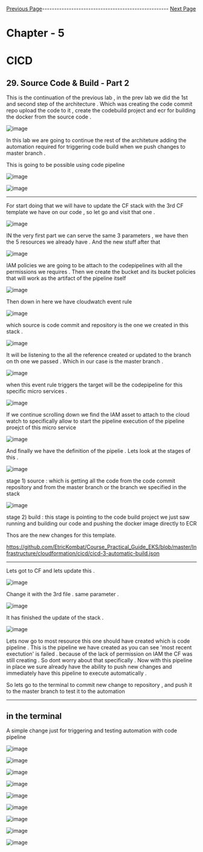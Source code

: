


[Previous Page](https://github.com/EtricKombat/Course_Practical_Guide_EKS/blob/master/_docs/ch5/source_code_&_build_part_1.md)---------------------------------------------------- [Next Page](https://github.com/EtricKombat/Course_Practical_Guide_EKS/blob/master/_docs/ch5/automatic_build_%26_deployment.md)



# Chapter - 5
# CICD

## 29. Source Code & Build - Part 2


This is the continuation of the previous lab , in the prev lab we did the 1st and second step of the architecture . 
Which was creating the code commit repo upload the code to it , create the codebuild project and ecr for building the docker from the source code . 




![image](https://user-images.githubusercontent.com/33585301/119656761-adef5c80-be48-11eb-810a-c3c355c11326.png)

In this lab we are going to continue the rest of the architeture adding the automation required for triggering code build when we push changes to master branch . 

This is going to be possible using code pipeline 


![image](https://user-images.githubusercontent.com/33585301/119765482-f94d4d80-bed0-11eb-987c-4baa5afe91bf.png)




![image](https://user-images.githubusercontent.com/33585301/119765901-ac1dab80-bed1-11eb-88b4-003e30bd49ca.png)

_______________________________

For start doing that we will have to update the CF stack with the 3rd CF template we have on our code , so let go and visit that one .

![image](https://user-images.githubusercontent.com/33585301/119765929-bcce2180-bed1-11eb-959e-8baf1bf513f3.png)


IN the very first part we can serve the same 3 parameters , we have then the 5 resources we already have . And the new stuff after that 

![image](https://user-images.githubusercontent.com/33585301/120753015-31cfd580-c528-11eb-88e8-141f61e25a97.png)

IAM policies we are going to be attach to the codepipelines with all the permissions  we requires . Then we create the bucket and its bucket policies that will work as the artifact of the pipeline itself 

![image](https://user-images.githubusercontent.com/33585301/120753091-457b3c00-c528-11eb-9efd-0068b6c60271.png)


Then down in here we have cloudwatch event rule

![image](https://user-images.githubusercontent.com/33585301/120753310-9be87a80-c528-11eb-9bb2-dff8a53c3ac8.png)

which source is code commit and repository is the one we created in this stack . 

![image](https://user-images.githubusercontent.com/33585301/120753400-c1758400-c528-11eb-86ba-c3d7fa90e252.png)

It will be listening to the all the reference created or updated to the branch on th one we passed . Which in our case is the master branch .


![image](https://user-images.githubusercontent.com/33585301/120753449-ccc8af80-c528-11eb-845c-6dc968fd6c71.png)

when this event rule triggers the target will be the codepipeline for this specific micro services . 

![image](https://user-images.githubusercontent.com/33585301/120753482-db16cb80-c528-11eb-8d5a-daf76983fd14.png)


If we continue scrolling down we find the IAM asset to attach to the cloud watch to specifically allow to start the pipeline execution of the pipeline proejct of this micro service 

![image](https://user-images.githubusercontent.com/33585301/120753558-f97cc700-c528-11eb-94a2-5513ba13eeb1.png)


And finally we have the definition of the pipelie . Lets look at the stages of this .

![image](https://user-images.githubusercontent.com/33585301/120753587-04375c00-c529-11eb-8569-ec1e0aa3c980.png)

stage 1) source : which is getting all the code from the code commit repository and from the master branch or the branch we specified in the stack 


![image](https://user-images.githubusercontent.com/33585301/120753608-0dc0c400-c529-11eb-866f-aed621bff248.png)

stage 2) build : this stage is pointing to the code build project we just saw running and building our code and pushing the docker image directly to ECR  


Thos are the new changes for this template. 


https://github.com/EtricKombat/Course_Practical_Guide_EKS/blob/master/Infrastructure/cloudformation/cicd/cicd-3-automatic-build.json




___________________________________________

Lets got to CF and lets update this . 

![image](https://user-images.githubusercontent.com/33585301/119766187-2fd79800-bed2-11eb-8af7-58470358507c.png)


Change it with the 3rd file . same parameter . 


![image](https://user-images.githubusercontent.com/33585301/119766216-3c5bf080-bed2-11eb-98d6-f8ca4b618305.png)


It has finished the update of the stack . 

![image](https://user-images.githubusercontent.com/33585301/119766244-50075700-bed2-11eb-80d8-0ad6b77857b6.png)

Lets now go to most resource this one should have created which is code pipeline . This is the pipeline we have created as you can see 'most recent exectution' is failed . 
because of the lack of permission on IAM the CF was still creating . So dont worry about that specifically .  Now with this pipeline in place we sure already have the ability to push new changes and immediately have this pipeline to execute automatically . 

So lets go to the terminal to commit new change to repository , and push it to the master branch to test it to the automation 


______________

## in the terminal 

A simple change just for triggering and testing automation with code pipeline 

![image](https://user-images.githubusercontent.com/33585301/119766261-5a295580-bed2-11eb-964a-347f0b813ac4.png)




![image](https://user-images.githubusercontent.com/33585301/119766549-d7ed6100-bed2-11eb-90f5-f3579c741032.png)


![image](https://user-images.githubusercontent.com/33585301/119766594-efc4e500-bed2-11eb-9c03-9544143961a7.png)


![image](https://user-images.githubusercontent.com/33585301/119766630-fce1d400-bed2-11eb-9908-e6f5105db06f.png)


![image](https://user-images.githubusercontent.com/33585301/119766678-1551ee80-bed3-11eb-96b1-3df5d057a3a4.png)

![image](https://user-images.githubusercontent.com/33585301/119766713-2569ce00-bed3-11eb-8948-f5a64383d355.png)



![image](https://user-images.githubusercontent.com/33585301/119766844-5e09a780-bed3-11eb-96f4-62d5e9d6ac3e.png)


![image](https://user-images.githubusercontent.com/33585301/119766773-40d4d900-bed3-11eb-8332-34583d3f87a1.png)




![image](https://user-images.githubusercontent.com/33585301/119766969-a32dd980-bed3-11eb-866f-59a8202576df.png)

